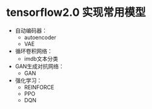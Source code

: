 # tensorflow2.0 实现常用模型
* 自动编码器：
   * autoencoder
   * VAE
* 循环卷积网络：
   * imdb文本分类
* GAN生成对抗网络：
   * GAN
* 强化学习：
    * REINFORCE
    * PPO
    * DQN
    
  